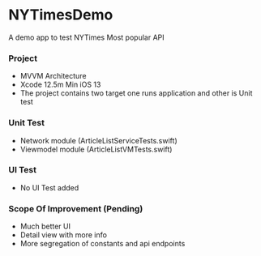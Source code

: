 # NYTimesDemo
A demo app to test NYTimes Most popular API

### Project 
* MVVM Architecture
* Xcode 12.5m Min iOS 13
* The project contains two target one runs application and other is Unit test

### Unit Test
* Network module (ArticleListServiceTests.swift)
* Viewmodel module (ArticleListVMTests.swift)

### UI Test
* No UI Test added

### Scope Of Improvement (Pending)
* Much better UI
* Detail view with more info
* More segregation of constants and api endpoints
